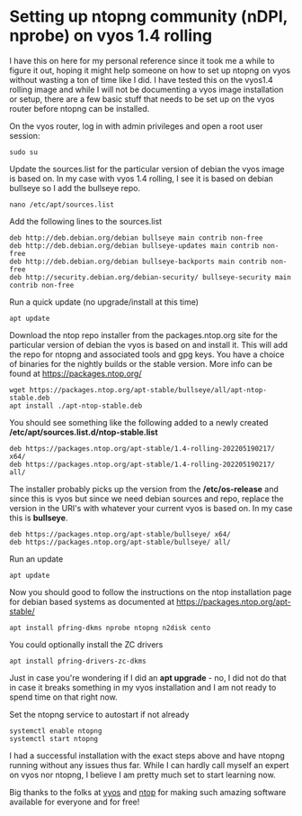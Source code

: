 # Setting up ntopng community (nDPI, nprobe) on vyos 1.4 rolling

I have this on here for my personal reference since it took me a while to figure it out, hoping it might help someone on how to set up ntopng on vyos without wasting a ton of time like I did. I have tested this on the vyos1.4 rolling image and while I will not be documenting a vyos image installation or setup, there are a few basic stuff that needs to be set up on the vyos router before ntopng can be installed.

On the vyos router, log in with admin privileges and open a root user session:
```
sudo su
```
Update the sources.list for the particular version of debian the vyos image is based on. In my case with vyos 1.4 rolling, I see it is based on debian bullseye so I add the bullseye repo.
```
nano /etc/apt/sources.list
```
Add the following lines to the sources.list
```
deb http://deb.debian.org/debian bullseye main contrib non-free
deb http://deb.debian.org/debian bullseye-updates main contrib non-free
deb http://deb.debian.org/debian bullseye-backports main contrib non-free
deb http://security.debian.org/debian-security/ bullseye-security main contrib non-free
```
Run a quick update (no upgrade/install at this time)
```
apt update
```
Download the ntop repo installer from the packages.ntop.org site for the particular version of debian the vyos is based on and install it. This will add the repo for ntopng and associated tools and gpg keys. You have a choice of binaries for the nightly builds or the stable version. More info can be found at https://packages.ntop.org/
```
wget https://packages.ntop.org/apt-stable/bullseye/all/apt-ntop-stable.deb
apt install ./apt-ntop-stable.deb
```
You should see something like the following added to a newly created **/etc/apt/sources.list.d/ntop-stable.list**
```
deb https://packages.ntop.org/apt-stable/1.4-rolling-202205190217/ x64/
deb https://packages.ntop.org/apt-stable/1.4-rolling-202205190217/ all/
```
The installer probably picks up the version from the **/etc/os-release** and since this is vyos but since we need debian sources and repo, replace the version in the URI's with whatever your current vyos is based on. In my case this is **bullseye**.
```
deb https://packages.ntop.org/apt-stable/bullseye/ x64/
deb https://packages.ntop.org/apt-stable/bullseye/ all/
```
Run an update
```
apt update
```
Now you should good to follow the instructions on the ntop installation page for debian based systems as documented at https://packages.ntop.org/apt-stable/
```
apt install pfring-dkms nprobe ntopng n2disk cento
```
You could optionally install the ZC drivers
```
apt install pfring-drivers-zc-dkms
```
Just in case you're wondering if I did an **apt upgrade** - no, I did not do that in case it breaks something in my vyos installation and I am not ready to spend time on that right now.

Set the ntopng service to autostart if not already
```
systemctl enable ntopng
systemctl start ntopng
```
I had a successful installation with the exact steps above and have ntopng running without any issues thus far. While I can hardly call myself an expert on vyos nor ntopng, I believe I am pretty much set to start learning now.

Big thanks to the folks at [vyos](https://vyos.io/) and [ntop](https://www.ntop.org/) for making such amazing software available for everyone and for free!
